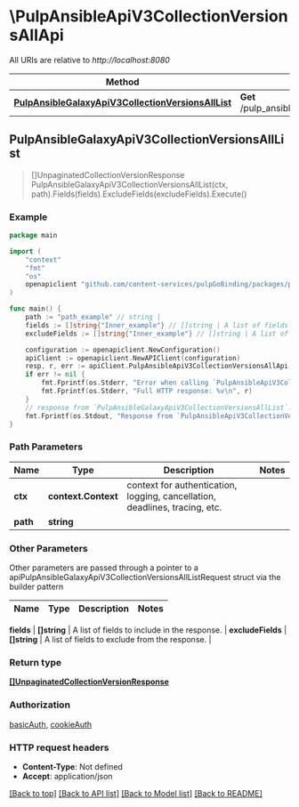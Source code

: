 # \PulpAnsibleApiV3CollectionVersionsAllApi

All URIs are relative to *http://localhost:8080*

Method | HTTP request | Description
------------- | ------------- | -------------
[**PulpAnsibleGalaxyApiV3CollectionVersionsAllList**](PulpAnsibleApiV3CollectionVersionsAllApi.md#PulpAnsibleGalaxyApiV3CollectionVersionsAllList) | **Get** /pulp_ansible/galaxy/{path}/api/v3/collection_versions/all/ | 



## PulpAnsibleGalaxyApiV3CollectionVersionsAllList

> []UnpaginatedCollectionVersionResponse PulpAnsibleGalaxyApiV3CollectionVersionsAllList(ctx, path).Fields(fields).ExcludeFields(excludeFields).Execute()





### Example

```go
package main

import (
    "context"
    "fmt"
    "os"
    openapiclient "github.com/content-services/pulpGoBinding/packages/pulpGoBinding"
)

func main() {
    path := "path_example" // string | 
    fields := []string{"Inner_example"} // []string | A list of fields to include in the response. (optional)
    excludeFields := []string{"Inner_example"} // []string | A list of fields to exclude from the response. (optional)

    configuration := openapiclient.NewConfiguration()
    apiClient := openapiclient.NewAPIClient(configuration)
    resp, r, err := apiClient.PulpAnsibleApiV3CollectionVersionsAllApi.PulpAnsibleGalaxyApiV3CollectionVersionsAllList(context.Background(), path).Fields(fields).ExcludeFields(excludeFields).Execute()
    if err != nil {
        fmt.Fprintf(os.Stderr, "Error when calling `PulpAnsibleApiV3CollectionVersionsAllApi.PulpAnsibleGalaxyApiV3CollectionVersionsAllList``: %v\n", err)
        fmt.Fprintf(os.Stderr, "Full HTTP response: %v\n", r)
    }
    // response from `PulpAnsibleGalaxyApiV3CollectionVersionsAllList`: []UnpaginatedCollectionVersionResponse
    fmt.Fprintf(os.Stdout, "Response from `PulpAnsibleApiV3CollectionVersionsAllApi.PulpAnsibleGalaxyApiV3CollectionVersionsAllList`: %v\n", resp)
}
```

### Path Parameters


Name | Type | Description  | Notes
------------- | ------------- | ------------- | -------------
**ctx** | **context.Context** | context for authentication, logging, cancellation, deadlines, tracing, etc.
**path** | **string** |  | 

### Other Parameters

Other parameters are passed through a pointer to a apiPulpAnsibleGalaxyApiV3CollectionVersionsAllListRequest struct via the builder pattern


Name | Type | Description  | Notes
------------- | ------------- | ------------- | -------------

 **fields** | **[]string** | A list of fields to include in the response. | 
 **excludeFields** | **[]string** | A list of fields to exclude from the response. | 

### Return type

[**[]UnpaginatedCollectionVersionResponse**](UnpaginatedCollectionVersionResponse.md)

### Authorization

[basicAuth](../README.md#basicAuth), [cookieAuth](../README.md#cookieAuth)

### HTTP request headers

- **Content-Type**: Not defined
- **Accept**: application/json

[[Back to top]](#) [[Back to API list]](../README.md#documentation-for-api-endpoints)
[[Back to Model list]](../README.md#documentation-for-models)
[[Back to README]](../README.md)

